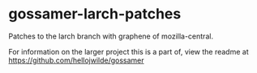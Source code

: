 # gossamer-larch-patches
Patches to the larch branch with graphene of mozilla-central.

For information on the larger project this is a part of, view the readme at https://github.com/hellojwilde/gossamer

